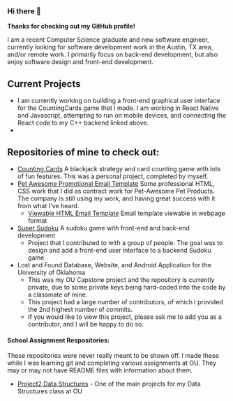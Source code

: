 ### Hi there 👋

**Thanks for checking out my GitHub profile!**

I am a recent Computer Science graduate and new software engineer, currently looking for software development work in the Austin, TX area, and/or remote work. I primarily focus on back-end development, but also enjoy software design and front-end development.

## Current Projects
- I am currently working on building a front-end graphical user interface for the CountingCards game that I made. I am working in React Native and Javascript, attempting to run on mobile devices, and connecting the React code to my C++ backend linked above.
- 
## Repositories of mine to check out:

- [Counting Cards](https://github.com/gaberull/CountingCards) A blackjack strategy and card counting game with lots of fun features. This was a personal project, completed by myself.
- [Pet Awesome Promotional Email Template](https://github.com/gaberull/gaberull.github.io) Some professional HTML, CSS work that I did as contract work for Pet-Awesome Pet Products. The company is still using my work, and having great success with it from what I've heard.
  - [Viewable HTML Email Template](https://gaberull.github.io) Email template viewable in webpage format
- [Super Sudoku](https://github.com/gaberull/SuperSudoku) A sudoku game with front-end and back-end development
  - Project that I contributed to with a group of people. The goal was to design and add a front-end user interface to a backend Sudoku game
- Lost and Found Database, Website, and Android Application for the University of Oklahoma
  - This was my OU Capstone project and the repository is currently private, due to some private keys being hard-coded into the code by a classmate of mine. 
  - This project had a large number of contributors, of which I provided the 2nd highest number of commits. 
  - If you would like to view this project, please ask me to add you as a contributor, and I will be happy to do so.

#### School Assignment Respositories:

These repositories were never really meant to be shown off. I made these while I was learning git and completing various assignments at OU. They may or may not have README files with information about them.

- [Project2 Data Structures](https://github.com/gaberull/DataStructProject2) - One of the main projects for my Data Structures class at OU


<!--
**gaberull/gaberull** is a ✨ _special_ ✨ repository because its `README.md` (this file) appears on your GitHub profile.

Here are some ideas to get you started:

- 🔭 I’m currently working on ...
- 🌱 I’m currently learning ...
- 👯 I’m looking to collaborate on ...
- 🤔 I’m looking for help with ...
- 💬 Ask me about ...
- 📫 How to reach me: ...
- 😄 Pronouns: ...
- ⚡ Fun fact: ...
-->
